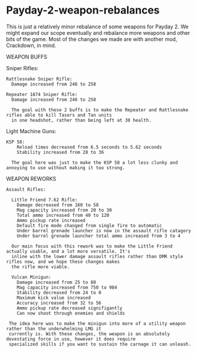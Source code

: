 # Payday-2-weapon-rebalances
This is just a relatively minor rebalance of some weapons for Payday 2. We might expand our scope eventually and rebalance more
weapons and other bits of the game. Most of the changes we made are with another mod, Crackdown, in mind.

WEAPON BUFFS
  
  Sniper Rifles:
  
    Rattlesnake Sniper Rifle:
      Damage increased from 246 to 258

    Repeater 1874 Sniper Rifle:
      Damage increased from 246 to 258
     
      The goal with these 2 buffs is to make the Repeater and Rattlesnake rifles able to kill Tasers and Tan units 
      in one headshot, rather than being left at 30 health.
 
  Light Machine Guns:
  
    KSP 58:
        Reload times decreased from 6.5 seconds to 5.62 seconds
        Stability increased from 28 to 36
      
      The goal here was just to make the KSP 58 a lot less clunky and annoying to use without making it too strong.
  
    
WEAPON REWORKS      

    Assault Rifles:
      
      Little Friend 7.62 Rifle:
        Damage decreased from 160 to 58
        Mag capacity increased from 20 to 30
        Total ammo increased from 40 to 120
        Ammo pickup rate increased
        Default fire mode changed from single fire to automatic
        Under barrel grenade launcher is now in the assault rifle catagory
        Under barrel grenade launcher total ammo increased from 3 to 4
      
      Our main focus with this rework was to make the Little Friend actually usable, and a lot more versatile. It's
      inline with the lower damage assault rifles rather than DMR style rifles now, and we hope these changes makes 
      the rifle more viable.
        
      Vulcan Minigun:
        Damage increased from 25 to 80
        Mag capacity increased from 750 to 984
        Stability decreased from 24 to 0
        Maximum kick value increased
        Accuracy increased from 32 to 56
        Ammo pickup rate decreased signifigantly
        Can now shoot through enemies and shields
     
     The idea here was to make the minigun into more of a utility weapon rather than the underwhelming LMG it 
     currently is. With these changes, the weapon is an absolutely devestating force in use, however it does require
     specialized skills if you want to sustain the carnage it can unleash.
